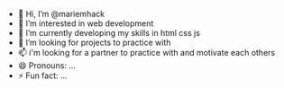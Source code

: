 - 👋 Hi, I’m @mariemhack
- 👀 I’m interested in web development
- 🌱 I’m currently developing my skills in html css js 
- 💞️ I’m looking for projects to practice with 
- 📫 i'm looking for a partner to practice with and motivate each others
- 😄 Pronouns: ...
-  ⚡ Fun fact: ...

<!---
mariemhack/mariemhack is a ✨ special ✨ repository because its `README.md` (this file) appears on your GitHub profile.
You can click the Preview link to take a look at your changes.
--->
